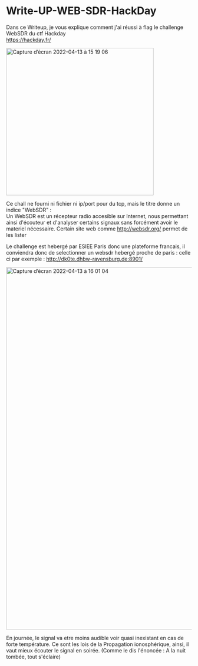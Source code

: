 # Write-UP-WEB-SDR-HackDay
Dans ce Writeup, je vous explique comment j'ai réussi à flag le challenge WebSDR du ctf Hackday  
https://hackday.fr/


<img width="400" alt="Capture d’écran 2022-04-13 à 15 19 06" src="https://user-images.githubusercontent.com/39098396/163189411-4b3035a6-22a9-434a-8daf-92e0781c2fc6.png">

Ce chall ne fourni ni fichier ni ip/port pour du tcp, mais le titre donne un indice "WebSDR" :  
Un WebSDR est un récepteur radio accesible sur Internet, nous permettant ainsi d'écouteur et d'analyser certains signaux sans forcément avoir le materiel nécessaire. 
Certain site web comme http://websdr.org/ permet de les lister 

Le challenge est hebergé par ESIEE Paris donc une plateforme francais, il conviendra donc de selectionner un websdr hebergé proche de paris : 
celle ci par exemple : http://dk0te.dhbw-ravensburg.de:8901/

<img width="984" alt="Capture d’écran 2022-04-13 à 16 01 04" src="https://user-images.githubusercontent.com/39098396/163197774-5cc4130d-c32d-46b4-89c6-7e4b99ad9aab.png">

En journée, le signal va etre moins audible voir quasi inexistant en cas de forte température. Ce sont les lois de la Propagation ionosphérique, ainsi, il vaut mieux écouter le signal en soirée. (Comme le dis l'énoncée : A la nuit tombée, tout s'éclaire)
